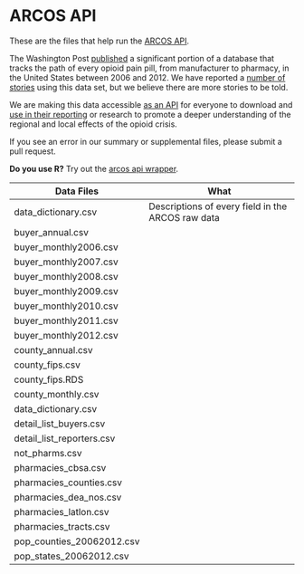 # ARCOS API

These are the files that help run the [ARCOS API](https://arcos-api.ext.nile.works/__swagger__/).

The Washington Post [published](https://www.washingtonpost.com/graphics/2019/investigations/dea-pain-pill-database/#download-resources) a significant portion of a database that tracks the path of every opioid pain pill, from manufacturer to pharmacy, in the United States between 2006 and 2012. We have reported a [number of stories](https://www.washingtonpost.com/national/2019/07/20/opioid-files/) using this data set, but we believe there are more stories to be told.

We are making this data accessible [as an API](https://arcos-api.ext.nile.works/__swagger__/) for everyone to download and [use in their reporting](https://www.washingtonpost.com/national/2019/08/12/post-released-deas-data-pain-pills-heres-what-local-journalists-are-using-it/) or research to promote a deeper understanding of the regional and local effects of the opioid crisis.

If you see an error in our summary or supplemental files, please submit a pull request.

**Do you use R?** Try out the [arcos api wrapper](https://github.com/wpinvestigative/arcos).

|  **Data Files** | **What** |
| --- | --- |
|  data_dictionary.csv | Descriptions of every field in the ARCOS raw data |
|  buyer_annual.csv |  |
|  buyer_monthly2006.csv |  |
|  buyer_monthly2007.csv |  |
|  buyer_monthly2008.csv |  |
|  buyer_monthly2009.csv |  |
|  buyer_monthly2010.csv |  |
|  buyer_monthly2011.csv |  |
|  buyer_monthly2012.csv |  |
|  county_annual.csv |  |
|  county_fips.csv |  |
|  county_fips.RDS |  |
|  county_monthly.csv |  |
|  data_dictionary.csv |  |
|  detail_list_buyers.csv |  |
|  detail_list_reporters.csv |  |
|  not_pharms.csv |  |
|  pharmacies_cbsa.csv |  |
|  pharmacies_counties.csv |  |
|  pharmacies_dea_nos.csv |  |
|  pharmacies_latlon.csv |  |
|  pharmacies_tracts.csv |  |
|  pop_counties_20062012.csv |  |
|  pop_states_20062012.csv |  |